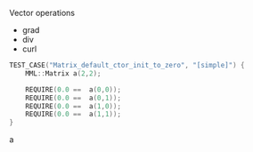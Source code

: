 Vector operations

- grad
- div
- curl

```c++
TEST_CASE("Matrix_default_ctor_init_to_zero", "[simple]") {
    MML::Matrix a(2,2);

	REQUIRE(0.0 ==  a(0,0));
	REQUIRE(0.0 ==  a(0,1));
	REQUIRE(0.0 ==  a(1,0));
	REQUIRE(0.0 ==  a(1,1));
}
```

a
